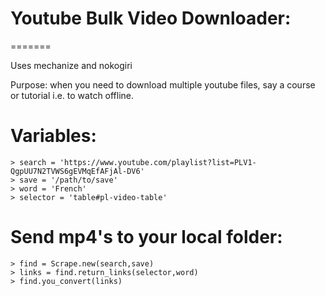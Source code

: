 # Youtube Bulk Video Downloader:
=======

Uses mechanize and nokogiri

Purpose: when you need to download multiple youtube files, say a course or tutorial i.e. to watch offline. 



Variables:
==========

```
> search = 'https://www.youtube.com/playlist?list=PLV1-QgpUU7N2TVWS6gEVMqEfAFjAl-DV6'
> save = '/path/to/save'
> word = 'French'
> selector = 'table#pl-video-table'
```

Send mp4's to your local folder:
==========

```
> find = Scrape.new(search,save)
> links = find.return_links(selector,word)
> find.you_convert(links) 
```

